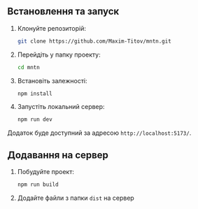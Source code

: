 ## Встановлення та запуск

1. Клонуйте репозиторій:
   ```bash
   git clone https://github.com/Maxim-Titov/mntn.git
   ```
2. Перейдіть у папку проекту:
   ```bash
   cd mntn
   ```
3. Встановіть залежності:
   ```bash
   npm install
   ```
4. Запустіть локальний сервер:
   ```bash
   npm run dev
   ```

Додаток буде доступний за адресою `http://localhost:5173/`.

## Додавання на сервер

1. Побудуйте проект:
   ```bash
   npm run build
   ```
2. Додайте файли з папки `dist` на сервер
